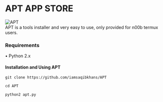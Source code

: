 # APT APP STORE
![APT](https://github.com/iamsaqibkhans/APT/core/lazymux.png)<br>
APT is a tools installer and very easy to use, only provided for n00b termux users.

### Requirements
• Python 2.x

#### Installation and Using APT
```
git clone https://github.com/iamsaqibkhans/APT
```
```
cd APT
```
```
python2 apt.py
```














